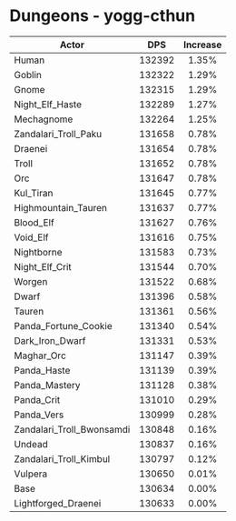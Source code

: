 # Dungeons - yogg-cthun
| Actor | DPS | Increase |
|---|:---:|:---:|
|Human|132392|1.35%|
|Goblin|132322|1.29%|
|Gnome|132315|1.29%|
|Night_Elf_Haste|132289|1.27%|
|Mechagnome|132264|1.25%|
|Zandalari_Troll_Paku|131658|0.78%|
|Draenei|131654|0.78%|
|Troll|131652|0.78%|
|Orc|131647|0.78%|
|Kul_Tiran|131645|0.77%|
|Highmountain_Tauren|131637|0.77%|
|Blood_Elf|131627|0.76%|
|Void_Elf|131616|0.75%|
|Nightborne|131583|0.73%|
|Night_Elf_Crit|131544|0.70%|
|Worgen|131522|0.68%|
|Dwarf|131396|0.58%|
|Tauren|131361|0.56%|
|Panda_Fortune_Cookie|131340|0.54%|
|Dark_Iron_Dwarf|131331|0.53%|
|Maghar_Orc|131147|0.39%|
|Panda_Haste|131139|0.39%|
|Panda_Mastery|131128|0.38%|
|Panda_Crit|131010|0.29%|
|Panda_Vers|130999|0.28%|
|Zandalari_Troll_Bwonsamdi|130848|0.16%|
|Undead|130837|0.16%|
|Zandalari_Troll_Kimbul|130797|0.12%|
|Vulpera|130650|0.01%|
|Base|130634|0.00%|
|Lightforged_Draenei|130633|0.00%|
